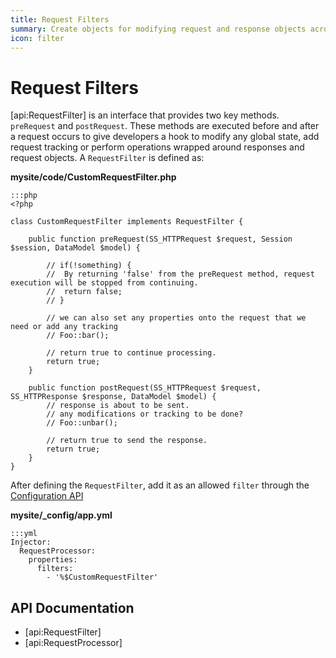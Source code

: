 ```yaml
---
title: Request Filters
summary: Create objects for modifying request and response objects across controllers.
icon: filter
---
```

# Request Filters

[api:RequestFilter] is an interface that provides two key methods. `preRequest` and `postRequest`. These methods are 
executed before and after a request occurs to give developers a hook to modify any global state, add request tracking or
perform operations wrapped around responses and request objects. A `RequestFilter` is defined as:

**mysite/code/CustomRequestFilter.php**

	:::php
	<?php

	class CustomRequestFilter implements RequestFilter {

		public function preRequest(SS_HTTPRequest $request, Session $session, DataModel $model) {
			
			// if(!something) {
			// 	By returning 'false' from the preRequest method, request execution will be stopped from continuing.
			//	return false;
			// }

			// we can also set any properties onto the request that we need or add any tracking
			// Foo::bar();

			// return true to continue processing.
			return true;
		}

		public function postRequest(SS_HTTPRequest $request, SS_HTTPResponse $response, DataModel $model) {
			// response is about to be sent.
			// any modifications or tracking to be done?
			// Foo::unbar();

			// return true to send the response.
			return true;
		}
	}

After defining the `RequestFilter`, add it as an allowed `filter` through the [Configuration API](../configuration)

**mysite/_config/app.yml**

	:::yml
	Injector:
	  RequestProcessor:
	    properties:
	      filters:
	        - '%$CustomRequestFilter'

## API Documentation

* [api:RequestFilter]
* [api:RequestProcessor]



